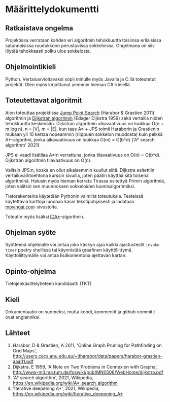 # Määrittelydokumentti

## Ratkaistava ongelma

Projektissa verrataan kahden eri algoritmin tehokkuutta toisiinsa erilaisissa satunnaisissa ruudukkoon perustuvissa sokkeloissa. Ongelmana on siis löytää tehokkaasti polku ulos sokkelosta.

## Ohjelmointikieli

Python. Vertaisarvioitavaksi sopii minulle myös Javalla ja C:llä toteutetut projektit. Olen myös kirjoittanut aiemmin hieman C#-kielellä.

## Toteutettavat algoritmit

Aion toteuttaa projektissa [Jump Point Search][1] (Harabor & Grastien 2011) algoritmin ja [Dijkstran algoritmin][2] (Edsger Dijkstra 1959) sekä vertailla niiden tehokkuutta keskenään.
Dijkstran algoritmin aikavaativuus on luokkaa O(n + m log n), n = |V|, m = |E|, kun taas A* + JPS
toimii Haraborin ja Grastienin mukaan yli 10 kertaa nopeammin (riippuen sokkelon muodosta) kuin pelkkä A*-algoritmi, jonka aikavaativuus on luokkaa O(m) = O(b^d) ('A* search algorithm' 2021).

JPS ei vaadi lisätilaa A*:n verrattuna, jonka tilavaativuus on O(n) = O(b^d). Dijkstran algoritmin tilavaativuus on O(n).

Valitsin JPS:n, koska en ollut aikaisemmin kuullut siitä. Dijkstra esitettiin vertailuvaihtoehtona kurssin sivuilla, joten päätin käyttää sitä toisena
algoritminä. Halusin myös hieman kerrata Tirassa esitettyä Primin algoritmiä, joten valitsin sen muunnoksen sokkeloiden luomisalgoritmiksi.

Tietorakenteina käytetään Pythonin valmiita toteutuksia. Testeissä käytettäviä karttoja luodaan käsin tekstipohjaisesti ja ladataan [movingai.com](https://movingai.com/benchmarks/grids.html)-sivustolta.

Toteutin myös lisäksi [IDA*][3]-algoritmin.

## Ohjelman syöte

Syötteenä ohjelmalle voi antaa joko käskyn ajaa kaikki ajastustestit `invoke timer` poetry shellissä tai käynnistää graafinen käyttöliittymä. Käyttöliittymälle voi antaa lisäkomentona ajettavan kartan.

## Opinto-ohjelma

Tietojenkäsittelytieteen kandidaatti (TKT)

## Kieli

Dokumentaatio on suomeksi, mutta koodi, kommentit ja github commitit ovat englanniksi.

## Lähteet
1. Harabor, D & Grastien, A 2011, 'Online Graph Pruning for Pathfinding on Grid Maps', <http://users.cecs.anu.edu.au/~dharabor/data/papers/harabor-grastien-aaai11.pdf>
2. Dijkstra, E 1959, 'A Note on Two Problems in Connexion with Graphs', <http://www-m3.ma.tum.de/foswiki/pub/MN0506/WebHome/dijkstra.pdf>
3. 'A* search algorithm', 2021, Wikipedia, <https://en.wikipedia.org/wiki/A*_search_algorithm>
4. 'Iterative deepening A*', 2021, Wikipedia, <https://en.wikipedia.org/wiki/Iterative_deepening_A*>

[1]: <http://users.cecs.anu.edu.au/~dharabor/data/papers/harabor-grastien-aaai11.pdf> "JPS"
[2]: <http://www-m3.ma.tum.de/foswiki/pub/MN0506/WebHome/dijkstra.pdf> "Dijkstran algoritmi"
[3]: <https://en.wikipedia.org/wiki/Iterative_deepening_A*>
